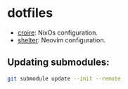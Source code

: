 # dotfiles

 - [croire](./croire/): NixOs configuration.
 - [shelter](./shelter/): Neovim configuration.

## Updating submodules:

```bash
git submodule update --init --remote
```
